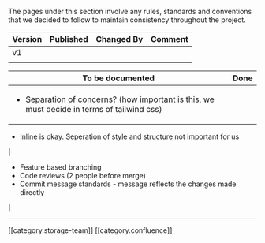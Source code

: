 The pages under this section involve any rules, standards and conventions that we decided to follow to maintain consistency throughout the project.



|  **Version**  |  **Published**  |  **Changed By**  |  **Comment**  | 
|  --- |  --- |  --- |  --- | 
| v1 |  |  |  | 
|  |  |  |  | 



|  **To be documented**  |  **Done**  | 
|  --- |  --- | 
| <ul><li>Separation of concerns? (how important is this, we must decide in terms of tailwind css)

<ul><li>Inline is okay. Seperation of style and structure not important for us

</li></ul></li></ul> | <ul><li>Feature based branching

</li><li>Code reviews (2 people before merge)

</li><li>Commit message standards - message reflects the changes made directly

</li></ul> | 





*****

[[category.storage-team]] 
[[category.confluence]] 
